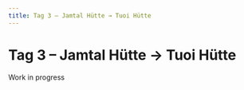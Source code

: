 ```yaml
---
title: Tag 3 – Jamtal Hütte → Tuoi Hütte
---
```


# Tag 3 – Jamtal Hütte → Tuoi Hütte

Work in progress
